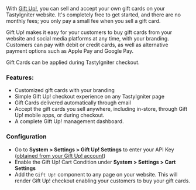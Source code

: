 With [Gift Up!](https://www.giftup.com/), you can sell and accept your own gift cards on your TastyIgniter website. It's
completely free to get started, and there are no monthly fees; you only pay a small fee when you sell a gift card.

Gift Up! makes it easy for your customers to buy gift cards from your website and social media platforms at any time,
with your branding. Customers can pay with debit or credit cards, as well as alternative payment options such as Apple
Pay and Google Pay.

Gift Cards can be applied during TastyIgniter checkout.

### Features:

- Customized gift cards with your branding
- Simple Gift Up! checkout experience on any TastyIgniter page
- Gift Cards delivered automatically through email
- Accept the gift cards you sell anywhere, including in-store, through Gift Up! mobile apps, or during checkout.
- A complete Gift Up! management dashboard.

### Configuration

- Go to **System > Settings > Gift Up! Settings** to enter your
   API Key ([obtained from your Gift Up! account](https://giftup.com))
- Enable the Gift Up! Cart Condition under **System > Settings > Cart Settings**
- Add the `Gift Up!` component to any page on your website. This will render Gift Up! checkout enabling your customers to buy your gift cards.
